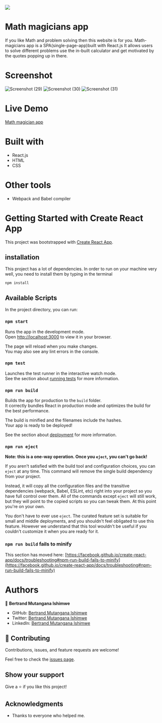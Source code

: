 ![](https://img.shields.io/badge/Microverse-blueviolet)
# Math magicians app
If you like Math and problem solving then this website is for you. Math-magicians app is a SPA(single-page-app)built with React.js It allows users to solve different problems use the in-built calculator and get motivated by the quotes popping up in there.

# Screenshot
![Screenshot (29)](https://user-images.githubusercontent.com/90222110/155166123-3e24283a-5499-4637-91a1-fbd7c77758df.png)
![Screenshot (30)](https://user-images.githubusercontent.com/90222110/155166161-8bd5d4e3-0e4c-4863-a601-303d8e62df5d.png)
![Screenshot (31)](https://user-images.githubusercontent.com/90222110/155166185-de0b9f5f-8eb0-4343-a08a-110c9c83a950.png)

# Live Demo

[Math magician app](https://mathmagician123.netlify.app)


# Built with
- React.js
- HTML
- CSS

# Other tools
- Webpack and Babel compiler


# Getting Started with Create React App

This project was bootstrapped with [Create React App](https://github.com/facebook/create-react-app).

## installation

This project has a lot of dependencies. In order to run on your machine very well, you need to install them by typing in the terminal

`npm install`

## Available Scripts

In the project directory, you can run:

### `npm start`

Runs the app in the development mode.\
Open [http://localhost:3000](http://localhost:3000) to view it in your browser.

The page will reload when you make changes.\
You may also see any lint errors in the console.

### `npm test`

Launches the test runner in the interactive watch mode.\
See the section about [running tests](https://facebook.github.io/create-react-app/docs/running-tests) for more information.

### `npm run build`

Builds the app for production to the `build` folder.\
It correctly bundles React in production mode and optimizes the build for the best performance.

The build is minified and the filenames include the hashes.\
Your app is ready to be deployed!

See the section about [deployment](https://facebook.github.io/create-react-app/docs/deployment) for more information.

### `npm run eject`

**Note: this is a one-way operation. Once you `eject`, you can't go back!**

If you aren't satisfied with the build tool and configuration choices, you can `eject` at any time. This command will remove the single build dependency from your project.

Instead, it will copy all the configuration files and the transitive dependencies (webpack, Babel, ESLint, etc) right into your project so you have full control over them. All of the commands except `eject` will still work, but they will point to the copied scripts so you can tweak them. At this point you're on your own.

You don't have to ever use `eject`. The curated feature set is suitable for small and middle deployments, and you shouldn't feel obligated to use this feature. However we understand that this tool wouldn't be useful if you couldn't customize it when you are ready for it.

### `npm run build` fails to minify

This section has moved here: [https://facebook.github.io/create-react-app/docs/troubleshooting#npm-run-build-fails-to-minify](https://facebook.github.io/create-react-app/docs/troubleshooting#npm-run-build-fails-to-minify)

# Authors

👤 **Bertrand Mutangana Ishimwe**

- GitHub: [Bertrand Mutangana Ishimwe](https://github.com/BertrandConxy)
- Twitter: [Bertrand Mutangana Ishimwe](https://twitter.com/BertrandMutanga)
- LinkedIn: [Bertrand Mutangana Ishimwe](https://www.linkedin.com/in/bertrand-mutangana-024905220/)

## 🤝 Contributing

Contributions, issues, and feature requests are welcome!

Feel free to check the [issues page](https://github.com/BertrandConxy/Math-magicians-app/issues).

## Show your support

Give a ⭐️ if you like this project!

## Acknowledgments

- Thanks to everyone who helped  me.
